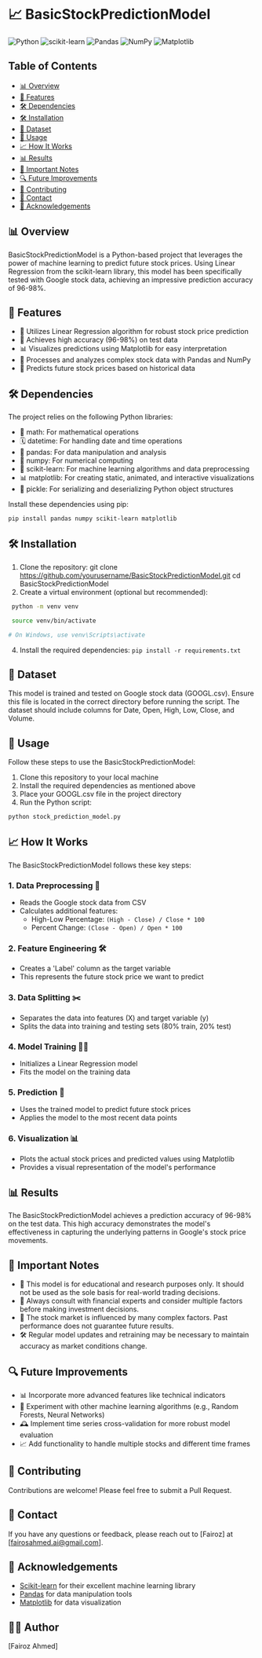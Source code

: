 # 📈 BasicStockPredictionModel

![Python](https://img.shields.io/badge/Python-3776AB?style=for-the-badge&logo=python&logoColor=white)
![scikit-learn](https://img.shields.io/badge/scikit--learn-%23F7931E.svg?style=for-the-badge&logo=scikit-learn&logoColor=white)
![Pandas](https://img.shields.io/badge/pandas-%23150458.svg?style=for-the-badge&logo=pandas&logoColor=white)
![NumPy](https://img.shields.io/badge/numpy-%23013243.svg?style=for-the-badge&logo=numpy&logoColor=white)
![Matplotlib](https://img.shields.io/badge/Matplotlib-%23ffffff.svg?style=for-the-badge&logo=Matplotlib&logoColor=black)

## Table of Contents
- [📊 Overview](#-overview)
- [🌟 Features](#-features)
- [🛠️ Dependencies](#️-dependencies)
- [🛠️ Installation](#️-installation)
- [📁 Dataset](#-dataset)
- [🚀 Usage](#-usage)
- [📈 How It Works](#-how-it-works)
- [📊 Results](#-results)
- [📝 Important Notes](#-important-notes)
- [🔍 Future Improvements](#-future-improvements)
- [🤝 Contributing](#-contributing)
- [📧 Contact](#-contact)
- [🙏 Acknowledgements](#-acknowledgements)

## 📊 Overview

BasicStockPredictionModel is a Python-based project that leverages the power of machine learning to predict future stock prices. Using Linear Regression from the scikit-learn library, this model has been specifically tested with Google stock data, achieving an impressive prediction accuracy of 96-98%.

## 🌟 Features

- 🤖 Utilizes Linear Regression algorithm for robust stock price prediction
- 🎯 Achieves high accuracy (96-98%) on test data
- 📊 Visualizes predictions using Matplotlib for easy interpretation
- 🔢 Processes and analyzes complex stock data with Pandas and NumPy
- 🔮 Predicts future stock prices based on historical data

## 🛠️ Dependencies

The project relies on the following Python libraries:

- 🧮 math: For mathematical operations
- 🗓️ datetime: For handling date and time operations
- 🐼 pandas: For data manipulation and analysis
- 🔢 numpy: For numerical computing
- 🧠 scikit-learn: For machine learning algorithms and data preprocessing
- 📊 matplotlib: For creating static, animated, and interactive visualizations
- 🥒 pickle: For serializing and deserializing Python object structures

Install these dependencies using pip:

```bash
pip install pandas numpy scikit-learn matplotlib
```

## 🛠️ Installation

1. Clone the repository: git clone https://github.com/yourusername/BasicStockPredictionModel.git
cd BasicStockPredictionModel
2. Create a virtual environment (optional but recommended):
```bash
 python -m venv venv
```

```bash 
 source venv/bin/activate
```

``` bash
# On Windows, use venv\Scripts\activate
```

4. Install the required dependencies:
   `pip install -r requirements.txt`

## 📁 Dataset

This model is trained and tested on Google stock data (GOOGL.csv). Ensure this file is located in the correct directory before running the script. The dataset should include columns for Date, Open, High, Low, Close, and Volume.

## 🚀 Usage

Follow these steps to use the BasicStockPredictionModel:

1. Clone this repository to your local machine
2. Install the required dependencies as mentioned above
3. Place your GOOGL.csv file in the project directory
4. Run the Python script:
```bash
python stock_prediction_model.py
```

## 📈 How It Works

The BasicStockPredictionModel follows these key steps:

### 1. Data Preprocessing 🧹

- Reads the Google stock data from CSV
- Calculates additional features:
  - High-Low Percentage: `(High - Close) / Close * 100`
  - Percent Change: `(Close - Open) / Open * 100`

### 2. Feature Engineering 🛠️

- Creates a 'Label' column as the target variable
- This represents the future stock price we want to predict

### 3. Data Splitting ✂️

- Separates the data into features (X) and target variable (y)
- Splits the data into training and testing sets (80% train, 20% test)

### 4. Model Training 🏋️‍♀️

- Initializes a Linear Regression model
- Fits the model on the training data

### 5. Prediction 🔮

- Uses the trained model to predict future stock prices
- Applies the model to the most recent data points

### 6. Visualization 📊

- Plots the actual stock prices and predicted values using Matplotlib
- Provides a visual representation of the model's performance

## 📊 Results

The BasicStockPredictionModel achieves a prediction accuracy of 96-98% on the test data. This high accuracy demonstrates the model's effectiveness in capturing the underlying patterns in Google's stock price movements.

## 📝 Important Notes

- 🚨 This model is for educational and research purposes only. It should not be used as the sole basis for real-world trading decisions.
- 💼 Always consult with financial experts and consider multiple factors before making investment decisions.
- 🔄 The stock market is influenced by many complex factors. Past performance does not guarantee future results.
- 🛠️ Regular model updates and retraining may be necessary to maintain accuracy as market conditions change.

## 🔍 Future Improvements

- 📊 Incorporate more advanced features like technical indicators
- 🧠 Experiment with other machine learning algorithms (e.g., Random Forests, Neural Networks)
- 🕰️ Implement time series cross-validation for more robust model evaluation
- 📈 Add functionality to handle multiple stocks and different time frames

## 🤝 Contributing

Contributions are welcome! Please feel free to submit a Pull Request.

## 📧 Contact

If you have any questions or feedback, please reach out to [Fairoz] at [fairosahmed.ai@gmail.com].

## 🙏 Acknowledgements

- [Scikit-learn](https://scikit-learn.org/) for their excellent machine learning library
- [Pandas](https://pandas.pydata.org/) for data manipulation tools
- [Matplotlib](https://matplotlib.org/) for data visualization

## 👨‍💻 Author
[Fairoz Ahmed]
